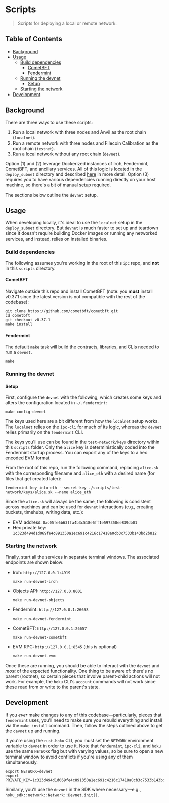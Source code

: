 # Scripts

> Scripts for deploying a local or remote network.

<!-- omit from toc -->
## Table of Contents

- [Background](#background)
- [Usage](#usage)
  - [Build dependencies](#build-dependencies)
    - [CometBFT](#cometbft)
    - [Fendermint](#fendermint)
  - [Running the devnet](#running-the-devnet)
    - [Setup](#setup)
  - [Starting the network](#starting-the-network)
- [Development](#development)

## Background

There are three ways to use these scripts:

1. Run a local network with three nodes and Anvil as the root chain (`localnet`).
2. Run a remote network with three nodes and Filecoin Calibration as the root chain (`testnet`).
3. Run a local network without any root chain (`devnet`).

Option (1) and (2) leverage Dockerized instances of Iroh, Fendermint, CometBFT, and ancillary
services. All of this logic is located in the `deploy_subnet` directory and described
[here](./deploy_subnet/README.md) in more detail. Option (3) requires you to have various dependencies
running directly on your host machine, so there's a bit of manual setup required.

The sections below outline the `devnet` setup.

## Usage

When developing locally, it's ideal to use the `localnet` setup in the `deploy_subnet` directory. But
`devnet` is much faster to set up and teardown since it doesn't require building Docker images or
running any networked services, and instead, relies on installed binaries.

### Build dependencies

The following assumes you're working in the root of this `ipc` repo, and **not** in this `scripts`
directory.

#### CometBFT

Navigate outside this repo and install CometBFT (note: you **must** install v0.37.1 since the
latest version is not compatible with the rest of the codebase):

```
git clone https://github.com/cometbft/cometbft.git
cd cometbft
git checkout v0.37.1
make install
```

#### Fendermint

The default `make` task will build the contracts, libraries, and CLIs needed to run a `devnet`.

```
make
```

### Running the devnet

#### Setup

First, configure the `devnet` with the following, which creates some keys and alters the configuration
located in `~/.fendermint`:

```
make config-devnet
```

The keys used here are a bit different from how the `localnet` setup works. The `localnet` relies on the
`ipc-cli` for much of its logic, whereas the `devnet` relies primarily on the `fendermint` CLI.

The keys you'll use can be found in the `test-network/keys` directory within this `scripts` folder.
Only the `alice` key is deterministically coded into the Fendermint startup process. You can export
any of the keys to a hex encoded EVM format.

From the root of this repo, run the following command, replacing `alice.sk` with the corresponding
filename and `alice_eth` with a desired name (for files that get created later):

```
fendermint key into-eth --secret-key ./scripts/test-network/keys/alice.sk --name alice_eth
```

Since the `alice.sk` will always be the same, the following is consistent across machines and can be
used for `devnet` interactions (e.g., creating buckets, timehubs, writing data, etc.):

- EVM address: `0xc05fe6b63ffa4b3c518e6ff1e597358ee839db01`
- Hex private key: `1c323d494d1d069fe4c891350a1ec691c4216c17418a0cb3c7533b143bd2b812`

### Starting the network

Finally, start all the services in separate terminal windows. The associated endpoints are shown
below:

- Iroh: `http://127.0.0.1:4919`

  ```
  make run-devnet-iroh
  ```

- Objects API: `http://127.0.0.8001`

  ```
  make run-devnet-objects
  ```

- Fendermint: `http://127.0.0.1:26658`

  ```
  make run-devnet-fendermint
  ```

- CometBFT: `http://127.0.0.1:26657`

  ```
  make run-devnet-cometbft
  ```

- EVM RPC: `http://127.0.0.1:8545` (this is optional)

  ```
  make run-devnet-evm
  ```

Once these are running, you should be able to interact with the `devnet` and _most_ of the expected
functionality. One thing to be aware of: there's no parent (rootnet), so certain pieces that involve
parent-child actions will not work. For example, the `hoku` CLI's `account` commands will not work
since these read from or write to the parent's state.

## Development

If you _ever_ make changes to any of this codebase—particularly, pieces that `fendermint` uses,
you'll need to make sure you rebuild everything and install via the `make install` command. Then,
follow the steps outlined above to get the `devnet` up and running.

If you're using the `rust-hoku` CLI, you must set the `NETWORK` environment variable to `devnet` in
order to use it. Note that `fendermint`, `ipc-cli`, and `hoku` use the same `NETWORK` flag but with
varying values, so be sure to open a new terminal window to avoid conflicts if you're using any of
them simultaneously.

```
export NETWORK=devnet
export PRIVATE_KEY=1c323d494d1d069fe4c891350a1ec691c4216c17418a0cb3c7533b143bd2b812
```

Similarly, you'll use the `devnet` in the SDK where necessary—e.g.,
`hoku_sdk::network::Network::Devnet.init()`.
